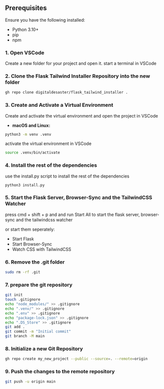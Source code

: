 ## Prerequisites

Ensure you have the following installed:

- Python 3.10+
- pip
- npm

### 1. Open VSCode

Create a new folder for your project and open it. start a terminal in VSCode

### 2. Clone the Flask Tailwind Installer Repository into the new folder

```bash
gh repo clone digitaldesaster/flask_tailwind_installer .
```

### 3. Create and Activate a Virtual Environment

Create and activate the virtual environment and open the project in VSCode

- **macOS and Linux:**

```bash
python3 -m venv .venv
```

activate the virtual environment in VSCode

```bash
source .venv/bin/activate
```

### 4. Install the rest of the dependencies

use the install.py script to install the rest of the dependencies

```bash
python3 install.py
```

### 5. Start the Flask Server, Browser-Sync and the TailwindCSS Watcher

press cmd + shift + p and and run Start All to start the flask server, browser-sync and the tailwindcss watcher

or start them seperately:

- Start Flask
- Start Browser-Sync
- Watch CSS with TailwindCSS

### 6. Remove the .git folder

```bash
sudo rm -rf .git
```

### 7. prepare the git repository

```bash
git init
touch .gitignore
echo "node_modules/" >> .gitignore
echo ".venv/" >> .gitignore
echo ".env" >> .gitignore
echo "package-lock.json" >> .gitignore
echo ".DS_Store" >> .gitignore
git add .
git commit -m "Initial commit"
git branch -M main
```

### 8. Initialize a new Git Repository

```bash
gh repo create my_new_project --public --source=. --remote=origin
```

### 9. Push the changes to the remote repository

```bash
git push -u origin main
```
